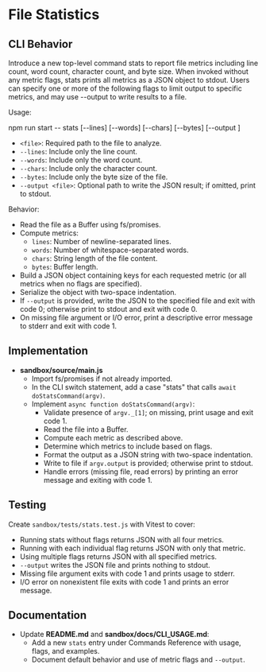 # File Statistics

## CLI Behavior

Introduce a new top-level command stats to report file metrics including line count, word count, character count, and byte size. When invoked without any metric flags, stats prints all metrics as a JSON object to stdout. Users can specify one or more of the following flags to limit output to specific metrics, and may use --output to write results to a file.

Usage:

npm run start -- stats <file> [--lines] [--words] [--chars] [--bytes] [--output <file>]

- `<file>`: Required path to the file to analyze.
- `--lines`: Include only the line count.
- `--words`: Include only the word count.
- `--chars`: Include only the character count.
- `--bytes`: Include only the byte size of the file.
- `--output <file>`: Optional path to write the JSON result; if omitted, print to stdout.

Behavior:

- Read the file as a Buffer using fs/promises.
- Compute metrics:
  - `lines`: Number of newline-separated lines.
  - `words`: Number of whitespace-separated words.
  - `chars`: String length of the file content.
  - `bytes`: Buffer length.
- Build a JSON object containing keys for each requested metric (or all metrics when no flags are specified).
- Serialize the object with two-space indentation.
- If `--output` is provided, write the JSON to the specified file and exit with code 0; otherwise print to stdout and exit with code 0.
- On missing file argument or I/O error, print a descriptive error message to stderr and exit with code 1.

## Implementation

- **sandbox/source/main.js**
  - Import fs/promises if not already imported.
  - In the CLI switch statement, add a case "stats" that calls `await doStatsCommand(argv)`.
  - Implement `async function doStatsCommand(argv)`:
    - Validate presence of `argv._[1]`; on missing, print usage and exit code 1.
    - Read the file into a Buffer.
    - Compute each metric as described above.
    - Determine which metrics to include based on flags.
    - Format the output as a JSON string with two-space indentation.
    - Write to file if `argv.output` is provided; otherwise print to stdout.
    - Handle errors (missing file, read errors) by printing an error message and exiting with code 1.

## Testing

Create `sandbox/tests/stats.test.js` with Vitest to cover:

- Running stats without flags returns JSON with all four metrics.
- Running with each individual flag returns JSON with only that metric.
- Using multiple flags returns JSON with all specified metrics.
- `--output` writes the JSON file and prints nothing to stdout.
- Missing file argument exits with code 1 and prints usage to stderr.
- I/O error on nonexistent file exits with code 1 and prints an error message.

## Documentation

- Update **README.md** and **sandbox/docs/CLI_USAGE.md**:
  - Add a new `stats` entry under Commands Reference with usage, flags, and examples.
  - Document default behavior and use of metric flags and `--output`.